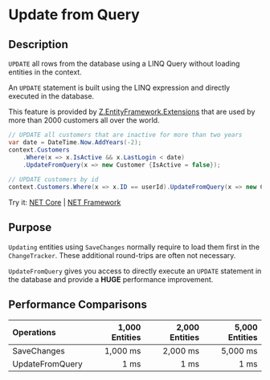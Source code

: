 # Update from Query

## Description
`UPDATE` all rows from the database using a LINQ Query without loading entities in the context.

An `UPDATE` statement is built using the LINQ expression and directly executed in the database.

This feature is provided by [Z.EntityFramework.Extensions](http://entityframework-extensions.net/) that are used by more than 2000 customers all over the world.

```csharp
// UPDATE all customers that are inactive for more than two years
var date = DateTime.Now.AddYears(-2);
context.Customers
    .Where(x => x.IsActive && x.LastLogin < date)
    .UpdateFromQuery(x => new Customer {IsActive = false});
    
// UPDATE customers by id
context.Customers.Where(x => x.ID == userId).UpdateFromQuery(x => new Customer {IsActive = false});
```

Try it: [NET Core](https://dotnetfiddle.net/8JuppD) | [NET Framework](https://dotnetfiddle.net/gSJJeh)

## Purpose
`Updating` entities using `SaveChanges` normally require to load them first in the `ChangeTracker`. These additional round-trips are often not necessary.

`UpdateFromQuery` gives you access to directly execute an `UPDATE` statement in the database and provide a **HUGE** performance improvement.

## Performance Comparisons

| Operations      | 1,000 Entities | 2,000 Entities | 5,000 Entities |
| :-------------- | -------------: | -------------: | -------------: |
| SaveChanges     | 1,000 ms       | 2,000 ms       | 5,000 ms       |
| UpdateFromQuery | 1 ms           | 1 ms           | 1 ms           |
